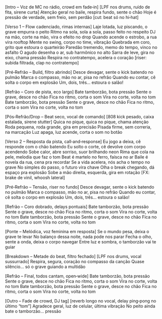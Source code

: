 [Intro – Voz de MC no rádio, crowd em fade‑in]
[LPF nos drums, ruído de fita, sirene curta]
Atenção geral no baile, respira fundo, sente o chão
Hoje é pressão de verdade, sem freio, sem perdão
[cut: beat só no hi‑hat]

[Verso 1 – Flow cadenciado, rimas internas]
Laje lotada, luz piscando, o grave empurra o peito
Ritmo na sola, sola a sola, passo feito no respeito
DJ na mão, corte na mão, vira o efeito no drop
Quando acende o estrobo, a rua vira rooftop
Mente no swing, corpo no time, vibração
Quebrada em coro, grito que estoura o quarteirão
Paredão tremendo, memo do tempo, vinco no asfalto
O agudo desenha o ar, sub harmônico no alto
Sarra de leve, gira no eixo, chama pressão
Respira no contratempo, acelera o coração
[riser: subida filtrada, clap no contratempo]

[Pré‑Refrão – Build, filtro abrindo]
Desce devagar, sente o kick batendo no pulmão
Marca o compasso, mão no ar, pisa no refrão
Quando eu contar, cê solta o corpo em explosão
Um, dois, três... estoura o salão!

[Refrão – Coro de pista, eco largo]
Bate tamborzão, bota pressão
Sente o grave, desce no chão
Fica no ritmo, corta o som
Vira no corte, volta no tom
Bate tamborzão, bota pressão
Sente o grave, desce no chão
Fica no ritmo, corta o som
Vira no corte, volta no tom

[Pós‑Refrão/Drop – Beat seco, vocal de comando]
[808 kick pesado, caixa estalada, sirene stutter]
Quica no pique, quica no pique, chama atenção
Roda pequena, roda grande, gira em precisão
Pisada firme, sem correria, na marcação
Luz apaga, luz acende, corta o som no botão

[Verso 2 – Resposta da pista, call‑and‑response]
Eu jogo a deixa, cê responde com o chão batendo
Eu solto o corte, cê devolve com corpo acendendo
Sobe calor, abre sorriso, suor brilhando neon
Rima que cola na pele, melodia que faz o tom
Beat é martelo no ferro, faísca no ar
Baile é novela da rua, cena pra recordar
Se a vida acelera, nós acha o tempo no grave
No simples do passo, o futuro vira chave
Olha o break chegando, dá espaço pra explosão
Sobe a mão direita, esquerda, gira em rotação
[FX: brake de vinil, whoosh lateral]

[Pré‑Refrão – Tensão, riser no fundo]
Desce devagar, sente o kick batendo no pulmão
Marca o compasso, mão no ar, pisa no refrão
Quando eu contar, cê solta o corpo em explosão
Um, dois, três... estoura o salão!

[Refrão – Coro dobrado, delays pontuais]
Bate tamborzão, bota pressão
Sente o grave, desce no chão
Fica no ritmo, corta o som
Vira no corte, volta no tom
Bate tamborzão, bota pressão
Sente o grave, desce no chão
Fica no ritmo, corta o som
Vira no corte, volta no tom

[Ponte – Melódica, voz feminina em resposta]
Se o mundo pesa, deixa o grave te levar
No balanço dessa noite, nada pode nos parar
Fecha o olho, sente a onda, deixa o corpo navegar
Entre luz e sombra, o tamborzão vai te guiar

[Breakdown – Metade do beat, filtro fechado]
[LPF nos drums, vocal sussurrado]
Respira, segura, coração no compasso da canção
Quase silêncio... só o grave guiando a multidão

[Refrão – Final, todos cantam, open‑wide]
Bate tamborzão, bota pressão
Sente o grave, desce no chão
Fica no ritmo, corta o som
Vira no corte, volta no tom
Bate tamborzão, bota pressão
Sente o grave, desce no chão
Fica no ritmo, corta o som
Vira no corte, volta no tom

[Outro – Fade de crowd, DJ tag]
[reverb longo no vocal, delay ping‑pong no último “tom”]
Agradece geral, luz de celular, última vibração
No peito ainda bate o tamborzão... pressão
